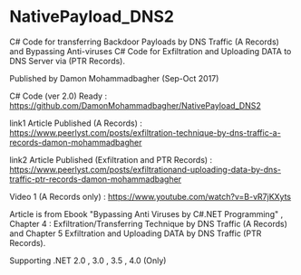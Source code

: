 # NativePayload_DNS2 
 C# Code for transferring Backdoor Payloads by DNS Traffic (A Records) and Bypassing Anti-viruses 
 C# Code for Exfiltration and Uploading DATA to DNS Server via (PTR Records).
 
 Published by Damon Mohammadbagher (Sep-Oct 2017)
 
 C# Code (ver 2.0) Ready : https://github.com/DamonMohammadbagher/NativePayload_DNS2
 
 link1 Article Published (A Records) : https://www.peerlyst.com/posts/exfiltration-technique-by-dns-traffic-a-records-damon-mohammadbagher
 
 link2 Article Published (Exfiltration and PTR Records) : https://www.peerlyst.com/posts/exfiltrationand-uploading-data-by-dns-traffic-ptr-records-damon-mohammadbagher
 
 
 Video 1 (A Records only) :  https://www.youtube.com/watch?v=B-vR7jKXyts
 
 
 Article is from Ebook "Bypassing Anti Viruses by C#.NET Programming" , Chapter 4 : Exfiltration/Transferring Technique by DNS Traffic (A Records) and Chapter 5 Exfiltration and Uploading DATA by DNS Traffic (PTR Records).
 
 Supporting .NET 2.0 , 3.0 , 3.5 , 4.0 (Only)
 
